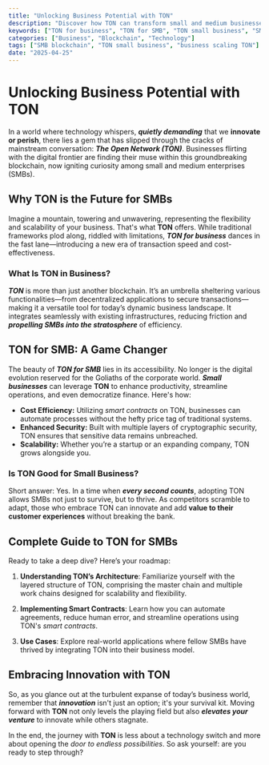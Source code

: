 ```yaml
---
title: "Unlocking Business Potential with TON"
description: "Discover how TON can transform small and medium businesses through innovative blockchain solutions, enhancing efficiency and driving growth."
keywords: ["TON for business", "TON for SMB", "TON small business", "SMB blockchain TON"]
categories: ["Business", "Blockchain", "Technology"]
tags: ["SMB blockchain", "TON small business", "business scaling TON"]
date: "2025-04-25"
---
```


# Unlocking Business Potential with TON

In a world where technology whispers, ***quietly demanding*** that we **innovate or perish**, there lies a gem that has slipped through the cracks of mainstream conversation: ***The Open Network (TON)***. Businesses flirting with the digital frontier are finding their muse within this groundbreaking blockchain, now igniting curiosity among small and medium enterprises (SMBs).

## Why TON is the Future for SMBs

Imagine a mountain, towering and unwavering, representing the flexibility and scalability of your business. That's what **TON** offers. While traditional frameworks plod along, riddled with limitations, ***TON for business*** dances in the fast lane—introducing a new era of transaction speed and cost-effectiveness. 

### What Is TON in Business?

***TON*** is more than just another blockchain. It’s an umbrella sheltering various functionalities—from decentralized applications to secure transactions—making it a versatile tool for today’s dynamic business landscape. It integrates seamlessly with existing infrastructures, reducing friction and ***propelling SMBs into the stratosphere*** of efficiency.

## TON for SMB: A Game Changer

The beauty of ***TON for SMB*** lies in its accessibility. No longer is the digital evolution reserved for the Goliaths of the corporate world. ***Small businesses*** can leverage **TON** to enhance productivity, streamline operations, and even democratize finance. Here's how:

- **Cost Efficiency:** Utilizing *smart contracts* on TON, businesses can automate processes without the hefty price tag of traditional systems.
- **Enhanced Security:** Built with multiple layers of cryptographic security, TON ensures that sensitive data remains unbreached.
- **Scalability:** Whether you’re a startup or an expanding company, TON grows alongside you. 

### Is TON Good for Small Business?

Short answer: Yes. In a time when ***every second counts***, adopting TON allows SMBs not just to survive, but to thrive. As competitors scramble to adapt, those who embrace TON can innovate and add **value to their customer experiences** without breaking the bank.

## Complete Guide to TON for SMBs

Ready to take a deep dive? Here’s your roadmap:

1. **Understanding TON’s Architecture**: Familiarize yourself with the layered structure of TON, comprising the master chain and multiple work chains designed for scalability and flexibility.
  
2. **Implementing Smart Contracts**: Learn how you can automate agreements, reduce human error, and streamline operations using TON's *smart contracts*.

3. **Use Cases**: Explore real-world applications where fellow SMBs have thrived by integrating TON into their business model.

## Embracing Innovation with TON

So, as you glance out at the turbulent expanse of today’s business world, remember that ***innovation*** isn't just an option; it's your survival kit. Moving forward with **TON** not only levels the playing field but also ***elevates your venture*** to innovate while others stagnate.

In the end, the journey with **TON** is less about a technology switch and more about opening the *door to endless possibilities*. So ask yourself: are you ready to step through?